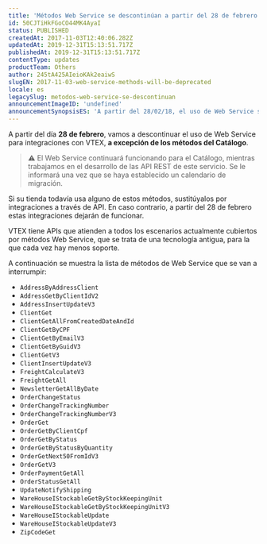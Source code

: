 ```yaml
---
title: 'Métodos Web Service se descontinúan a partir del 28 de febrero - a excepción del Catálogo'
id: 50CJTiHkFGoCO44MK4AyaI
status: PUBLISHED
createdAt: 2017-11-03T12:40:06.282Z
updatedAt: 2019-12-31T15:13:51.717Z
publishedAt: 2019-12-31T15:13:51.717Z
contentType: updates
productTeam: Others
author: 245tA425AIeioKAk2eaiwS
slugEN: 2017-11-03-web-service-methods-will-be-deprecated
locale: es
legacySlug: metodos-web-service-se-descontinuan
announcementImageID: 'undefined'
announcementSynopsisES: 'A partir del 28/02/18, el uso de Web Service se descontinuará para integraciones VTEX, excepto los métodos del Catálogo.'
---
```


A partir del día __28 de febrero__, vamos a descontinuar el uso de Web Service para integraciones con VTEX, __a excepción de los métodos del Catálogo__.

> ⚠️ El Web Service continuará funcionando para el Catálogo, mientras trabajamos en el desarrollo de las API REST de este servicio. Se le informará una vez que se haya establecido un calendario de migración.

Si su tienda todavía usa alguno de estos métodos, sustitúyalos por integraciones a través de API. En caso contrario, a partir del 28 de febrero estas integraciones dejarán de funcionar.

VTEX tiene APIs que atienden a todos los escenarios actualmente cubiertos por métodos Web Service, que se trata de una tecnología antigua, para la que cada vez hay menos soporte.

A continuación se muestra la lista de métodos de Web Service que se van a interrumpir:

- `AddressByAddressClient`
- `AddressGetByClientIdV2`
- `AddressInsertUpdateV3`
- `ClientGet`
- `ClientGetAllFromCreatedDateAndId`
- `ClientGetByCPF`
- `ClientGetByEmailV3`
- `ClientGetByGuidV3`
- `ClientGetV3`
- `ClientInsertUpdateV3`
- `FreightCalculateV3`
- `FreightGetAll`
- `NewsletterGetAllByDate`
- `OrderChangeStatus`
- `OrderChangeTrackingNumber`
- `OrderChangeTrackingNumberV3`
- `OrderGet`
- `OrderGetByClientCpf`
- `OrderGetByStatus`
- `OrderGetByStatusByQuantity`
- `OrderGetNext50FromIdV3`
- `OrderGetV3`
- `OrderPaymentGetAll`
- `OrderStatusGetAll`
- `UpdateNotifyShipping`
- `WareHouseIStockableGetByStockKeepingUnit`
- `WareHouseIStockableGetByStockKeepingUnitV3`
- `WareHouseIStockableUpdate`
- `WareHouseIStockableUpdateV3`
- `ZipCodeGet`
